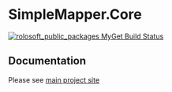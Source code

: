 # SimpleMapper.Core

[![rolosoft_public_packages MyGet Build Status](https://www.myget.org/BuildSource/Badge/rolosoft_public_packages?identifier=45a6ede6-4b2a-42ba-b890-b51cb9bb620b)](https://www.myget.org/)

## Documentation
Please see [main project site](https://bitbucket.org/rolosoft/simplemapper)

